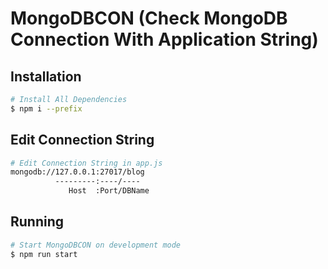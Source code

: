 
# MongoDBCON (Check MongoDB Connection With Application String)

## Installation
```sh
# Install All Dependencies
$ npm i --prefix
```

## Edit Connection String
```sh
# Edit Connection String in app.js
mongodb://127.0.0.1:27017/blog
          ---------:----/----
             Host  :Port/DBName
```

## Running
```sh
# Start MongoDBCON on development mode
$ npm run start
```